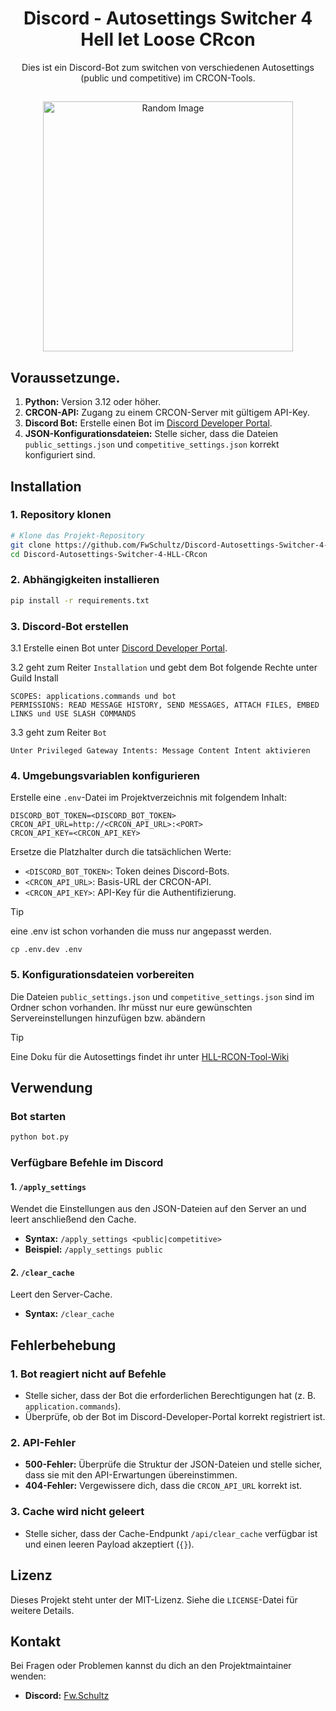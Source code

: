 <h1 align="center" style="font-weight: bold;">Discord  - Autosettings Switcher 4 Hell let Loose CRcon</h1>


<p align="center">Dies ist ein  Discord-Bot zum switchen von verschiedenen Autosettings (public und competitive) im CRCON-Tools.</p>



<h2 id="layout"></h2>

<p align="center">

<img src="https://i.imgur.com/8XmDwWF.png" alt="Random Image" width="400px">
</p>

## Voraussetzunge.

1. **Python:** Version 3.12 oder höher.
2. **CRCON-API:** Zugang zu einem CRCON-Server mit gültigem API-Key.
3. **Discord Bot:** Erstelle einen Bot im [Discord Developer Portal](https://discord.com/developers/applications).
4. **JSON-Konfigurationsdateien:** Stelle sicher, dass die Dateien `public_settings.json` und `competitive_settings.json` korrekt konfiguriert sind.

## Installation

### 1. Repository klonen

```bash
# Klone das Projekt-Repository
git clone https://github.com/FwSchultz/Discord-Autosettings-Switcher-4-HLL-CRcon
cd Discord-Autosettings-Switcher-4-HLL-CRcon
```

### 2. Abhängigkeiten installieren

```bash
pip install -r requirements.txt
```

### 3. Discord-Bot erstellen

3.1 Erstelle einen Bot unter [Discord Developer Portal](https://discord.com/developers/applications).

3.2 geht zum Reiter `Installation` und gebt dem Bot folgende Rechte unter Guild Install

```discord bot rechte
SCOPES: applications.commands und bot
PERMISSIONS: READ MESSAGE HISTORY, SEND MESSAGES, ATTACH FILES, EMBED LINKS und USE SLASH COMMANDS
```

3.3 geht zum Reiter `Bot`

```
Unter Privileged Gateway Intents: Message Content Intent aktivieren
```

### 4. Umgebungsvariablen konfigurieren

Erstelle eine `.env`-Datei im Projektverzeichnis mit folgendem Inhalt:

```env
DISCORD_BOT_TOKEN=<DISCORD_BOT_TOKEN>
CRCON_API_URL=http://<CRCON_API_URL>:<PORT>
CRCON_API_KEY=<CRCON_API_KEY>
```

Ersetze die Platzhalter durch die tatsächlichen Werte:

- `<DISCORD_BOT_TOKEN>`: Token deines Discord-Bots.
- `<CRCON_API_URL>`: Basis-URL der CRCON-API.
- `<CRCON_API_KEY>`: API-Key für die Authentifizierung.

> [!TIP]
> eine .env ist schon vorhanden die muss nur angepasst werden.

```shell
cp .env.dev .env
```

### 5. Konfigurationsdateien vorbereiten

Die Dateien `public_settings.json` und `competitive_settings.json` sind im Ordner schon vorhanden. Ihr müsst nur eure gewünschten Servereinstellungen hinzufügen bzw. abändern

> [!TIP]
> Eine Doku für die Autosettings findet ihr unter [HLL-RCON-Tool-Wiki](https://github.com/MarechJ/hll_rcon_tool/wiki/User-Guide-%E2%80%90-Main-interface-%E2%80%90-Settings-%E2%80%90-Autosettings)


## Verwendung

### Bot starten

```bash
python bot.py
```

### Verfügbare Befehle im Discord

#### 1. `/apply_settings`

Wendet die Einstellungen aus den JSON-Dateien auf den Server an und leert anschließend den Cache.

- **Syntax:** `/apply_settings <public|competitive>`
- **Beispiel:** `/apply_settings public`

#### 2. `/clear_cache`

Leert den Server-Cache.

- **Syntax:** `/clear_cache`

## Fehlerbehebung

### 1. Bot reagiert nicht auf Befehle

- Stelle sicher, dass der Bot die erforderlichen Berechtigungen hat (z. B. `application.commands`).
- Überprüfe, ob der Bot im Discord-Developer-Portal korrekt registriert ist.

### 2. API-Fehler

- **500-Fehler:** Überprüfe die Struktur der JSON-Dateien und stelle sicher, dass sie mit den API-Erwartungen übereinstimmen.
- **404-Fehler:** Vergewissere dich, dass die `CRCON_API_URL` korrekt ist.

### 3. Cache wird nicht geleert

- Stelle sicher, dass der Cache-Endpunkt `/api/clear_cache` verfügbar ist und einen leeren Payload akzeptiert (`{}`).

## Lizenz

Dieses Projekt steht unter der MIT-Lizenz. Siehe die `LICENSE`-Datei für weitere Details.

## Kontakt

Bei Fragen oder Problemen kannst du dich an den Projektmaintainer wenden:

- **Discord:** [Fw.Schultz](https://discord.gg/tKhMCr2ZYZ)
